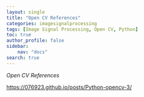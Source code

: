 ```yaml
---
layout: single
title: "Open CV References"
categories: imagesignalprocessing
tags: [Image Signal Processing, Open CV, Python]
toc: true
author_profile: false
sidebar:
    nav: "docs"
search: true
---
```


*Open CV References*

https://076923.github.io/posts/Python-opencv-3/